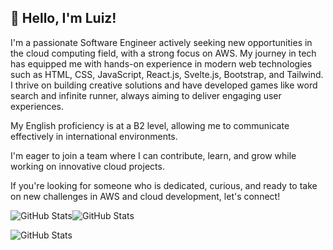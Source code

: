 

## 👋 Hello, I'm Luiz!

I'm a passionate Software Engineer actively seeking new opportunities in the cloud computing field, with a strong focus on AWS. My journey in tech has equipped me with hands-on experience in modern web technologies such as HTML, CSS, JavaScript, React.js, Svelte.js, Bootstrap, and Tailwind. I thrive on building creative solutions and have developed games like word search and infinite runner, always aiming to deliver engaging user experiences.


My English proficiency is at a B2 level, allowing me to communicate effectively in international environments.

I'm eager to join a team where I can contribute, learn, and grow while working on innovative cloud projects.

If you're looking for someone who is dedicated, curious, and ready to take on new challenges in AWS and cloud development, let's connect!

![GitHub Stats](https://github-readme-stats.vercel.app/api?username=luizeduardoraposo&theme=dark&show_icons=true&hide_border=true&count_private=true)![GitHub Stats](https://github-readme-stats.vercel.app/api/top-langs/?username=luizeduardoraposo&theme=dark&show_icons=true&hide_border=true&layout=compact)

![GitHub Stats](https://streak-stats.demolab.com?user=luizeduardoraposo&theme=dark&hide_border=true)